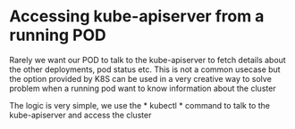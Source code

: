 # Accessing kube-apiserver from a running POD
Rarely we want our POD to talk to the kube-apiserver to fetch details about the other deployments, pod status etc. This is not a common usecase but the option provided by K8S can be used in a very creative way to solve problem when a running pod want to know information about the cluster

The logic is very simple, we use the * kubectl * command to talk to the kube-apiserver and access the cluster  